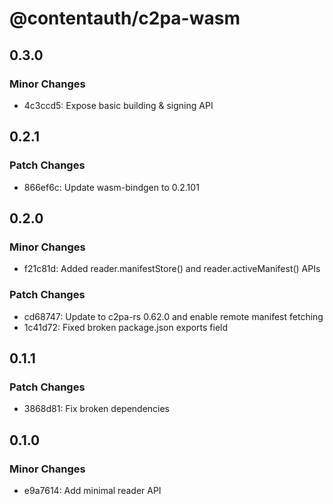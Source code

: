 # @contentauth/c2pa-wasm

## 0.3.0

### Minor Changes

- 4c3ccd5: Expose basic building & signing API

## 0.2.1

### Patch Changes

- 866ef6c: Update wasm-bindgen to 0.2.101

## 0.2.0

### Minor Changes

- f21c81d: Added reader.manifestStore() and reader.activeManifest() APIs

### Patch Changes

- cd68747: Update to c2pa-rs 0.62.0 and enable remote manifest fetching
- 1c41d72: Fixed broken package.json exports field

## 0.1.1

### Patch Changes

- 3868d81: Fix broken dependencies

## 0.1.0

### Minor Changes

- e9a7614: Add minimal reader API

